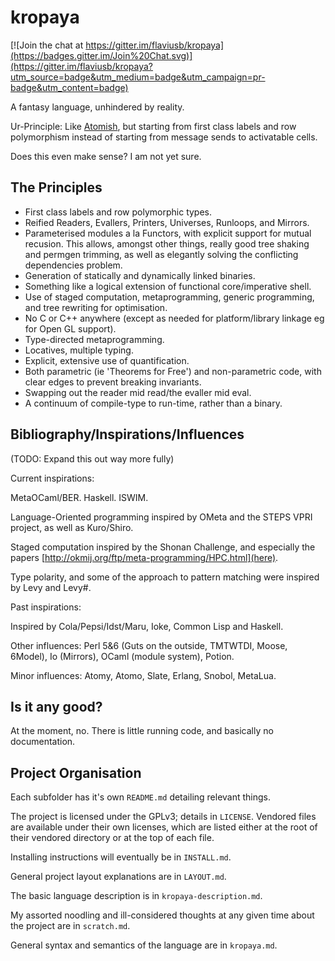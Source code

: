 kropaya
=======

[![Join the chat at https://gitter.im/flaviusb/kropaya](https://badges.gitter.im/Join%20Chat.svg)](https://gitter.im/flaviusb/kropaya?utm_source=badge&utm_medium=badge&utm_campaign=pr-badge&utm_content=badge)

A fantasy language, unhindered by reality.

Ur-Principle: Like [Atomish](https://github.com/flaviusb/Atomish), but starting from first class labels and row polymorphism instead of starting from message sends to activatable cells.

Does this even make sense? I am not yet sure.

The Principles
--------------

- First class labels and row polymorphic types.
- Reified Readers, Evallers, Printers, Universes, Runloops, and Mirrors.
- Parameterised modules a la Functors, with explicit support for mutual recusion. This allows, amongst other things, really good tree shaking and permgen trimming, as well as elegantly solving the conflicting dependencies problem.
- Generation of statically and dynamically linked binaries.
- Something like a logical extension of functional core/imperative shell.
- Use of staged computation, metaprogramming, generic programming, and tree rewriting for optimisation.
- No C or C++ anywhere (except as needed for platform/library linkage eg for Open GL support).
- Type-directed metaprogramming.
- Locatives, multiple typing.
- Explicit, extensive use of quantification.
- Both parametric (ie 'Theorems for Free') and non-parametric code, with clear edges to prevent breaking invariants.
- Swapping out the reader mid read/the evaller mid eval.
- A continuum of compile-type to run-time, rather than a binary.

Bibliography/Inspirations/Influences
------------------------------------

(TODO: Expand this out way more fully)


Current inspirations:


MetaOCaml/BER. Haskell. ISWIM.

Language-Oriented programming inspired by OMeta and the STEPS VPRI project, as well as Kuro/Shiro.

Staged computation inspired by the Shonan Challenge, and especially the papers [http://okmij.org/ftp/meta-programming/HPC.html](here).

Type polarity, and some of the approach to pattern matching were inspired by Levy and Levy#.

Past inspirations:


Inspired by Cola/Pepsi/Idst/Maru, Ioke, Common Lisp and Haskell.

Other influences: Perl 5&6 (Guts on the outside, TMTWTDI, Moose, 6Model), Io (Mirrors), OCaml (module system), Potion.

Minor influences: Atomy, Atomo, Slate, Erlang, Snobol, MetaLua.


Is it any good?
---------------

At the moment, no. There is little running code, and basically no documentation.

Project Organisation
--------------------

Each subfolder has it's own `README.md` detailing relevant things.

The project is licensed under the GPLv3; details in `LICENSE`. Vendored files are available under their own licenses, which are listed either at the root of their vendored directory or at the top of each file.

Installing instructions will eventually be in `INSTALL.md`.

General project layout explanations are in `LAYOUT.md`.

The basic language description is in `kropaya-description.md`.

My assorted noodling and ill-considered thoughts at any given time about the project are in `scratch.md`.

General syntax and semantics of the language are in `kropaya.md`.
